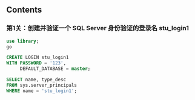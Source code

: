 
## Contents

### 第1关：创建并验证一个 SQL Server 身份验证的登录名 stu_login1

```sql
use library;
go

CREATE LOGIN stu_login1
WITH PASSWORD = '123', 
     DEFAULT_DATABASE = master;

SELECT name, type_desc
FROM sys.server_principals
WHERE name = 'stu_login1';
```